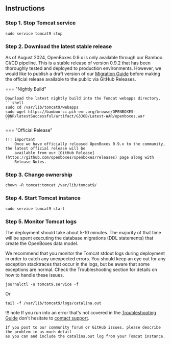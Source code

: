 


## Instructions

### Step 1. Stop Tomcat service
```shell
sudo service tomcat9 stop
```

### Step 2. Download the latest stable release
As of August 2024, OpenBoxes 0.9.x is only available through our Bamboo CI/CD pipeline. This is a stable 
release of version 0.9.2 that has been thoroughly tested and deployed to production environments. However, 
we would like to publish a draft version of our [Migration Guide](../../migration/index.md) before making the 
official release available to the public via GitHub Releases.

=== "Nightly Build"

    Download the latest nightly build into the Tomcat webapps directory. 
    ```shell
    sudo cd /var/lib/tomcat9/webapps
    sudo wget https://bamboo-ci.pih-emr.org/browse/OPENBOXES-OBNR/latestSuccessful/artifact/G3JOB/Latest-WAR/openboxes.war
    ```

=== "Official Release"

    !!! important 
        Once we have officially released OpenBoxes 0.9.x to the community, the latest official release will be 
        available from our [GitHub Release](https://github.com/openboxes/openboxes/releases) page along with 
        Release Notes. 

    
### Step 3. Change ownership
```shell
chown -R tomcat:tomcat /var/lib/tomcat9/
```

### Step 4. Start Tomcat instance
```shell
sudo service tomcat9 start
```

### Step 5. Monitor Tomcat logs
The deployment should take about 5-10 minutes. The majority of that time will be spent executing the
database migrations (DDL statements) that create the OpenBoxes data model. 

We recommend that you monitor the Tomcat stdout logs during deployment in order to catch any unexpected errors.
You should keep an eye out for any exception stacktraces that occur in the logs, but be aware that some exceptions
are normal. Check the Troubleshooting section for details on how to handle these issues.
```
journalctl -u tomcat9.service -f
```
Or 
```shell
tail -f /var/lib/tomcat9/logs/catalina.out
```


!!! note
    If you run into an error that's not covered in the [Troubleshooting Guide](troubleshooting.md) don't hesitate to
    [contact support](../../../support/index.md).  

    If you post to our community forum or GitHub issues, please describe the problem in as much detail 
    as you can and include the catalina.out log from your Tomcat instance. 
